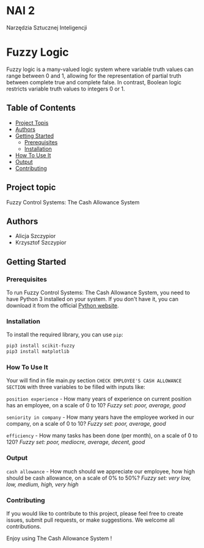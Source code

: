 # NAI 2
Narzędzia Sztucznej Inteligencji
# Fuzzy Logic

Fuzzy logic is a many-valued logic system where variable truth values can range between 0 and 1, allowing for the representation of partial truth between complete true and complete false. In contrast, Boolean logic restricts variable truth values to integers 0 or 1.

## Table of Contents

- [Project Topis](#project-topic)
- [Authors](#authors)
- [Getting Started](#getting-started)
  - [Prerequisites](#prerequisites)
  - [Installation](#installation)
- [How To Use It](#how-to-use-it)
- [Output](#output)
- [Contributing](#contributing)

## Project topic

Fuzzy Control Systems: The Cash Allowance System

## Authors

- Alicja Szczypior
- Krzysztof Szczypior

## Getting Started


### Prerequisites

To run Fuzzy Control Systems: The Cash Allowance System, you need to have Python 3 installed on your system. If you don't have it, you can download it from the official [Python website](https://www.python.org/downloads/).

### Installation

To install the required library, you can use `pip`:

```bash
pip3 install scikit-fuzzy
pip3 install matplotlib
```
### How To Use It

Your will find in file main.py section `CHECK EMPLOYEE'S CASH ALLOWANCE SECTION` with three variables to be filled with inputs like:

`position experience` - How many years of experience on current position has an employee, on a scale of 0 to 10?
_Fuzzy set: poor, average, good_

`seniority in company` - How many years have the employee worked in our company, on a scale of 0 to 10?
_Fuzzy set: poor, average, good_

`efficiency` - How many tasks has been done (per month), on a scale of 0 to 120?
_Fuzzy set: poor, mediocre, average, decent, good_

### Output

`cash allowance` - How much should we appreciate our employee, how high should be cash allowance, on a scale of 0% to 50%?
_Fuzzy set: very low, low, medium, high, very high_

### Contributing

If you would like to contribute to this project, please feel free to create issues, submit pull requests, or make suggestions. We welcome all contributions.

Enjoy using The Cash Allowance System !
